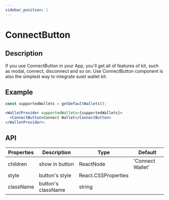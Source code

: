 ```yaml
---
sidebar_position: 1
---
```


# ConnectButton

## Description

If you use ConnectButton in your App, you'll get all of features of kit, such as modal, connect, disconnect and so on. Use ConnectButton component is also the simplest way
to integrate suiet wallet kit.

## Example

```jsx
const supportedWallets = getDefaultWallets();

<WalletProvider supportedWallets={supportedWallets}>
  <ConnectButton>Connect Wallet</ConnectButton>
</WalletProvider>;
```

## API

| Properties | Description        | Type                | Default          |
| ---------- | ------------------ | ------------------- | ---------------- |
| children   | show in button     | ReactNode           | 'Connect Wallet' |
| style      | button's style     | React.CSSProperties |                  |
| className  | button's className | string              |                  |
